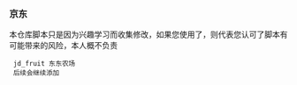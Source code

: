 ### 京东      
本仓库脚本只是因为兴趣学习而收集修改，如果您使用了，则代表您认可了脚本有可能带来的风险，本人概不负责                                       

```
 jd_fruit 东东农场
 后续会继续添加
```
